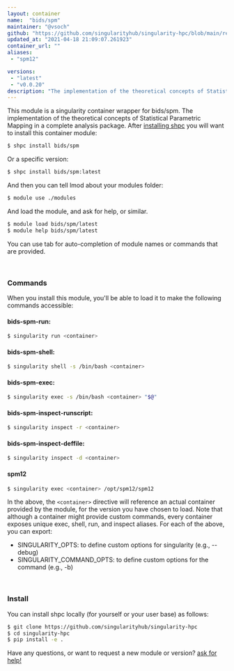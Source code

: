 ```yaml
---
layout: container
name:  "bids/spm"
maintainer: "@vsoch"
github: "https://github.com/singularityhub/singularity-hpc/blob/main/registry/bids/spm/container.yaml"
updated_at: "2021-04-18 21:09:07.261923"
container_url: ""
aliases:
 - "spm12"

versions:
 - "latest"
 - "v0.0.20"
description: "The implementation of the theoretical concepts of Statistical Parametric Mapping in a complete analysis package."
---
```


This module is a singularity container wrapper for bids/spm.
The implementation of the theoretical concepts of Statistical Parametric Mapping in a complete analysis package.
After [installing shpc](#install) you will want to install this container module:

```bash
$ shpc install bids/spm
```

Or a specific version:

```bash
$ shpc install bids/spm:latest
```

And then you can tell lmod about your modules folder:

```bash
$ module use ./modules
```

And load the module, and ask for help, or similar.

```bash
$ module load bids/spm/latest
$ module help bids/spm/latest
```

You can use tab for auto-completion of module names or commands that are provided.

<br>

### Commands

When you install this module, you'll be able to load it to make the following commands accessible:

#### bids-spm-run:

```bash
$ singularity run <container>
```

#### bids-spm-shell:

```bash
$ singularity shell -s /bin/bash <container>
```

#### bids-spm-exec:

```bash
$ singularity exec -s /bin/bash <container> "$@"
```

#### bids-spm-inspect-runscript:

```bash
$ singularity inspect -r <container>
```

#### bids-spm-inspect-deffile:

```bash
$ singularity inspect -d <container>
```


#### spm12
       
```bash
$ singularity exec <container> /opt/spm12/spm12
```



In the above, the `<container>` directive will reference an actual container provided
by the module, for the version you have chosen to load. Note that although a container
might provide custom commands, every container exposes unique exec, shell, run, and
inspect aliases. For each of the above, you can export:

 - SINGULARITY_OPTS: to define custom options for singularity (e.g., --debug)
 - SINGULARITY_COMMAND_OPTS: to define custom options for the command (e.g., -b)

<br>
  
### Install

You can install shpc locally (for yourself or your user base) as follows:

```bash
$ git clone https://github.com/singularityhub/singularity-hpc
$ cd singularity-hpc
$ pip install -e .
```

Have any questions, or want to request a new module or version? [ask for help!](https://github.com/singularityhub/singularity-hpc/issues)